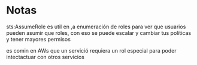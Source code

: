# Notas

sts:AssumeRole es util en ,a enumeración de roles para ver que usuarios pueden asumir que roles, con eso se puede escalar y cambiar tus políticas y tener mayores permisos

es comin en AWs que un servició requiera un rol especial para poder intectactuar con otros servicios
